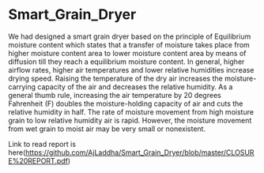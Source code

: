 # Smart_Grain_Dryer
We had designed a smart grain
dryer based on the principle of Equilibrium moisture content which states that a
transfer of moisture takes place from higher moisture content area to lower
moisture content area by means of diffusion till they reach a equilibrium
moisture content. In general, higher airflow rates, higher air temperatures and
lower relative humidities increase drying speed. Raising the temperature of the
dry air increases the moisture-carrying capacity of the air and decreases the
relative humidity. As a general thumb rule, increasing the air temperature by 20
degrees Fahrenheit (F) doubles the moisture-holding capacity of air and cuts
the relative humidity in half. The rate of moisture movement from high moisture
grain to low relative humidity air is rapid. However, the moisture movement
from wet grain to moist air may be very small or nonexistent.

Link to read report is here(https://github.com/AjLaddha/Smart_Grain_Dryer/blob/master/CLOSURE%20REPORT.pdf)

